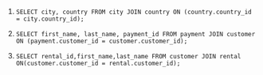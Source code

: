 1. ```SELECT city, country FROM city JOIN country ON (country.country_id = city.country_id);```

2. ```SELECT first_name, last_name, payment_id FROM payment JOIN customer ON (payment.customer_id = customer.customer_id);```

3. ```SELECT rental_id,first_name,last_name FROM customer JOIN rental ON(customer.customer_id = rental.customer_id);```
